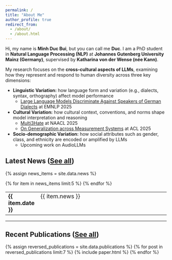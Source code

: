 ```yaml
---
permalink: /
title: "About Me"
author_profile: true
redirect_from: 
  - /about/
  - /about.html
---
```


Hi, my name is **Minh Duc Bui**, but you can call me **Duc**. I am a PhD student in **Natural Language Processing (NLP)** at **Johannes Gutenberg University Mainz (Germany)**, supervised by **Katharina von der Wense (née Kann)**.  

My research focuses on the **cross-cultural aspects of LLMs**, examining how they represent and respond to human diversity across three key dimensions:  

- **Linguistic Variation:** how language form and variation (e.g., dialects, syntax, orthography) affect model performance
   - [Large Language Models Discriminate Against Speakers of German Dialects](https://arxiv.org/abs/2509.13835) at EMNLP 2025  
- **Cultural Variation:** how cultural context, conventions, and norms shape model interpretation and reasoning
   - [Multi3Hate](https://aclanthology.org/2025.naacl-long.490/) at NAACL 2025
   - [On Generalization across Measurement Systems](https://aclanthology.org/2025.acl-long.1032/) at ACL 2025
- **Socio-demographic Variation:** how social attributes such as gender, class, and ethnicity are encoded or amplified by LLMs
   - Upcoming work on AudioLLMs




Latest News ([See all](/news/))
------
{% assign news_items = site.data.news %}
<table style="border-collapse: collapse; border:none; font-size:18px;">
  {% for item in news_items limit:5 %}
    <tr>
      <td style="width:20%; border: none; vertical-align:top;">
        <b>{{ item.date }}</b>
      </td>
      <td style="width:80%; border: none; vertical-align:top;">
        {{ item.news }}
      </td>
    </tr>
  {% endfor %}
</table>

---


Recent Publications ([See all](/publications/))
------
{% assign reversed_publications = site.data.publications %}
{% for post in reversed_publications limit:7 %}
{% include paper.html %}
{% endfor %}
